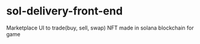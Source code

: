 # sol-delivery-front-end
Marketplace UI to trade(buy, sell, swap) NFT made in solana blockchain for game
